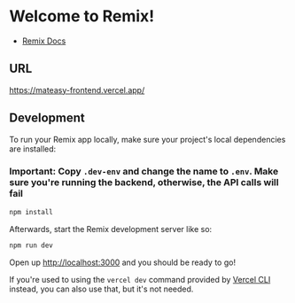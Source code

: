 # Welcome to Remix!

- [Remix Docs](https://remix.run/docs)

## URL
https://mateasy-frontend.vercel.app/

## Development

To run your Remix app locally, make sure your project's local dependencies are installed:

### Important: Copy `.dev-env` and change the name to `.env`. Make sure you're running the backend, otherwise, the API calls will fail

```sh
npm install
```

Afterwards, start the Remix development server like so:

```sh
npm run dev
```

Open up [http://localhost:3000](http://localhost:3000) and you should be ready to go!

If you're used to using the `vercel dev` command provided by [Vercel CLI](https://vercel.com/cli) instead, you can also use that, but it's not needed.

